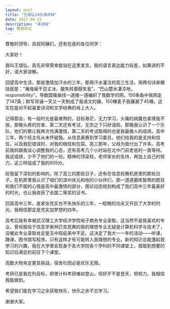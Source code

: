 ```yaml
---
layout: post
title: "王熠弘24日演讲稿"
date: 2017-08-23 
description: "演讲稿"
tag: 情感杂记
---
```


尊敬的领导，叔叔阿姨们，还有在座的各位同学：
  大家好！
    我叫王熠弘，首先非常荣幸能站在这里发言。我的语言表达能力较差，如果讲的不好，请大家谅解。
    回望高中生活，那是激情加汗水的三年。那用汗水灌注的高三生活，用两句诗来概括就是：“瀚海阑干百丈冰，酸失羟基醇失氢”、“巴山楚水凄凉地，responsibility”。导数圆锥曲线一道接一道编织了我数学的网，150条鱼中我网走了147条；默写背诵一天又一天制成了我语文的镰，150棵麦子我镰漏了45棵。这实在是对不起喜爱诗词和文学经典的母上大人。
    记得那会，有一段时光是最难熬的，目标渺茫，无力学习，头痛的病魔也紧缠我不放。那晚头疼的厉害，第二天还有考试，无奈之下只好请假。那晚我认识了一个乐队，他们的歌让我再次充满激情，第二天的考试取得的也是我最傲人的成绩。高中三年，两个班主任从未怀疑我。从信息奥赛到学习委员，他们给我的是支持和信任，以及我犯错误时，对我的相信和包容。高三那年，父母为我付出了许多。高考前我妈跟我谈心调整我的心态，还有高考几个小时站在北中门前老爸的一直等待。我这成绩，少不了他们的一份。精神的顶梁柱，老师家长的支持，再加上自己的努力，这三样组成了我的605分。
    给我留下深刻的影响的，除了高三的那些日子，还有在信息校赛机房里的那些日子。在机房里我认识了咱们的滨州状元和他的小伙伴们，那一道道磨练智商的题目和我们不服的心情是高中最激情的部分，图论动态规划构成了我们高中三年最美好的时光，也让我收获了全国二等奖的证书。
    回首高中三年，是紧张充实也不失快乐的三年，一眨眼的功夫又开启了大学的时光，我相信那定是充实加梦想的四年。
    高考后我有幸被武汉理工大学经济学院电子商务专业录取，这当然不是我喜欢的专业，曾经服役于信息学奥林匹克竞赛的我的理想专业无疑是计算机科学与技术了，没被此专业录取肯定是玉中瑕疵美中不足。这决定了我大一一年的活动——听课，蹭课，图书馆写程序。只有这样才有可能转入我理想的专业。新的知识总能激起我学习的兴趣，我在大学里会现身于各大学院各个学科的不同课堂上，猎取到想要的知识后满足的前往下个课堂。
    高数大物肯定更具挑战，宿舍社团必是欢乐无限。
    考研已是我在列目标，即使计科考研难如登山，但好歹不是登天，努努力，我相信我能做到。
    希望我们能在学习之余获取快乐，快乐之余不忘学习。
    谢谢大家。